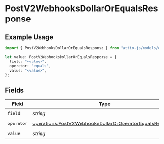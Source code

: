 # PostV2WebhooksDollarOrEqualsResponse

## Example Usage

```typescript
import { PostV2WebhooksDollarOrEqualsResponse } from "attio-js/models/operations/postv2webhooks.js";

let value: PostV2WebhooksDollarOrEqualsResponse = {
  field: "<value>",
  operator: "equals",
  value: "<value>",
};
```

## Fields

| Field                                                                                                                              | Type                                                                                                                               | Required                                                                                                                           | Description                                                                                                                        |
| ---------------------------------------------------------------------------------------------------------------------------------- | ---------------------------------------------------------------------------------------------------------------------------------- | ---------------------------------------------------------------------------------------------------------------------------------- | ---------------------------------------------------------------------------------------------------------------------------------- |
| `field`                                                                                                                            | *string*                                                                                                                           | :heavy_check_mark:                                                                                                                 | N/A                                                                                                                                |
| `operator`                                                                                                                         | [operations.PostV2WebhooksDollarOrOperatorEqualsResponse](../../models/operations/postv2webhooksdollaroroperatorequalsresponse.md) | :heavy_check_mark:                                                                                                                 | N/A                                                                                                                                |
| `value`                                                                                                                            | *string*                                                                                                                           | :heavy_check_mark:                                                                                                                 | N/A                                                                                                                                |